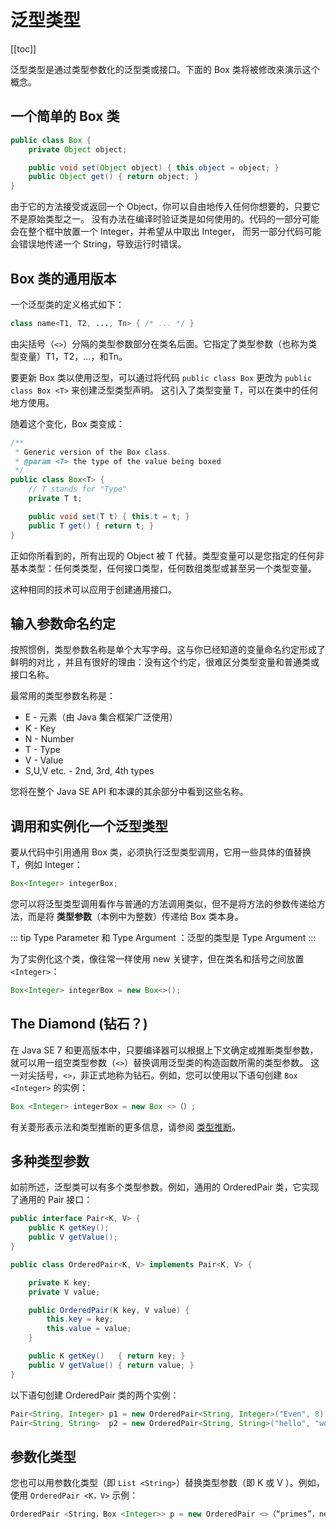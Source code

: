 # 泛型类型
[[toc]]

泛型类型是通过类型参数化的泛型类或接口。下面的 Box 类将被修改来演示这个概念。

## 一个简单的 Box 类

```java
public class Box {
    private Object object;

    public void set(Object object) { this.object = object; }
    public Object get() { return object; }
}
```

由于它的方法接受或返回一个 Object，你可以自由地传入任何你想要的，只要它不是原始类型之一。
没有办法在编译时验证类是如何使用的。代码的一部分可能会在整个框中放置一个 Integer，并希望从中取出 Integer，
而另一部分代码可能会错误地传递一个 String，导致运行时错误。

## Box 类的通用版本
一个泛型类的定义格式如下：

```java
class name<T1, T2, ..., Tn> { /* ... */ }
```

由尖括号（`<>`）分隔的类型参数部分在类名后面。它指定了类型参数（也称为类型变量）T1，T2，...，和Tn。


要更新 Box 类以使用泛型，可以通过将代码 `public class Box` 更改为  `public class Box <T>` 来创建泛型类型声明。
这引入了类型变量 T，可以在类中的任何地方使用。

随着这个变化，Box 类变成：

```java
/**
 * Generic version of the Box class.
 * @param <T> the type of the value being boxed
 */
public class Box<T> {
    // T stands for "Type"
    private T t;

    public void set(T t) { this.t = t; }
    public T get() { return t; }
}
```

正如你所看到的，所有出现的 Object 被 T 代替。类型变量可以是您指定的任何非基本类型：任何类类型，任何接口类型，任何数组类型或甚至另一个类型变量。

这种相同的技术可以应用于创建通用接口。

## 输入参数命名约定
按照惯例，类型参数名称是单个大写字母。这与你已经知道的变量命名约定形成了鲜明的对比 ，并且有很好的理由：没有这个约定，很难区分类型变量和普通类或接口名称。

最常用的类型参数名称是：

* E - 元素（由 Java 集合框架广泛使用）
* K - Key
* N - Number
* T - Type
* V - Value
* S,U,V etc. - 2nd, 3rd, 4th types

您将在整个 Java SE API 和本课的其余部分中看到这些名称。

## 调用和实例化一个泛型类型
要从代码中引用通用 Box 类，必须执行泛型类型调用，它用一些具体的值替换 T，例如 Integer：

```java
Box<Integer> integerBox;
```

您可以将泛型类型调用看作与普通的方法调用类似，但不是将方法的参数传递给方法，而是将 **类型参数**（本例中为整数）传递给 Box 类本身。

::: tip
Type Parameter 和 Type Argument ：泛型的类型是 Type Argument
:::

为了实例化这个类，像往常一样使用 new 关键字，但在类名和括号之间放置 `<Integer>`：

```java
Box<Integer> integerBox = new Box<>();
```


## The Diamond (钻石？)
在 Java SE 7 和更高版本中，只要编译器可以根据上下文确定或推断类型参数，就可以用一组空类型参数（`<>`）替换调用泛型类的构造函数所需的类型参数。
这一对尖括号，`<>`，非正式地称为钻石。例如，您可以使用以下语句创建 `Box <Integer>` 的实例：

```java
Box <Integer> integerBox = new Box <>（）;
```

有关菱形表示法和类型推断的更多信息，请参阅 [类型推断](./genTypeInference.md)。

## 多种类型参数

如前所述，泛型类可以有多个类型参数。例如，通用的 OrderedPair 类，它实现了通用的 Pair 接口：

```java
public interface Pair<K, V> {
    public K getKey();
    public V getValue();
}

public class OrderedPair<K, V> implements Pair<K, V> {

    private K key;
    private V value;

    public OrderedPair(K key, V value) {
    	this.key = key;
    	this.value = value;
    }

    public K getKey()	{ return key; }
    public V getValue() { return value; }
}
```

以下语句创建 OrderedPair 类的两个实例：

```java
Pair<String, Integer> p1 = new OrderedPair<String, Integer>("Even", 8);
Pair<String, String>  p2 = new OrderedPair<String, String>("hello", "world");
```

## 参数化类型
您也可以用参数化类型（即 `List <String>`）替换类型参数（即 K 或 V ）。例如，使用 `OrderedPair <K，V>` 示例：

```java
OrderedPair <String，Box <Integer>> p = new OrderedPair <>（“primes”，new Box <Integer>（...））;
```

